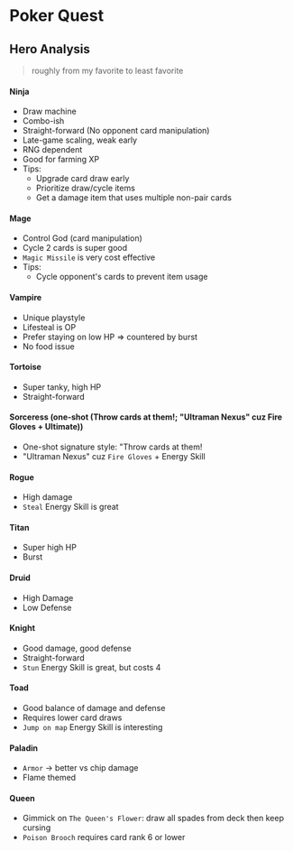 # Poker Quest

## Hero Analysis
> roughly from my favorite to least favorite

#### Ninja
- Draw machine
- Combo-ish
- Straight-forward (No opponent card manipulation)
- Late-game scaling, weak early
- RNG dependent
- Good for farming XP
- Tips:
    - Upgrade card draw early
    - Prioritize draw/cycle items
    - Get a damage item that uses multiple non-pair cards 

#### Mage
- Control God (card manipulation)
- Cycle 2 cards is super good
- `Magic Missile` is very cost effective
- Tips:
    - Cycle opponent's cards to prevent item usage

#### Vampire
- Unique playstyle
- Lifesteal is OP
- Prefer staying on low HP => countered by burst
- No food issue

#### Tortoise
- Super tanky, high HP
- Straight-forward

#### Sorceress (one-shot (Throw cards at them!; "Ultraman Nexus" cuz Fire Gloves + Ultimate))
- One-shot signature style: "Throw cards at them!
- "Ultraman Nexus" cuz `Fire Gloves` + Energy Skill

#### Rogue
- High damage
- `Steal` Energy Skill is great

#### Titan
- Super high HP
- Burst

#### Druid
- High Damage
- Low Defense

#### Knight
- Good damage, good defense
- Straight-forward
- `Stun` Energy Skill is great, but costs 4

#### Toad
- Good balance of damage and defense
- Requires lower card draws
- `Jump on map` Energy Skill is interesting

#### Paladin 
- `Armor` -> better vs chip damage
- Flame themed

#### Queen
- Gimmick on `The Queen's Flower`: draw all spades from deck then keep cursing
- `Poison Brooch` requires card rank 6 or lower

